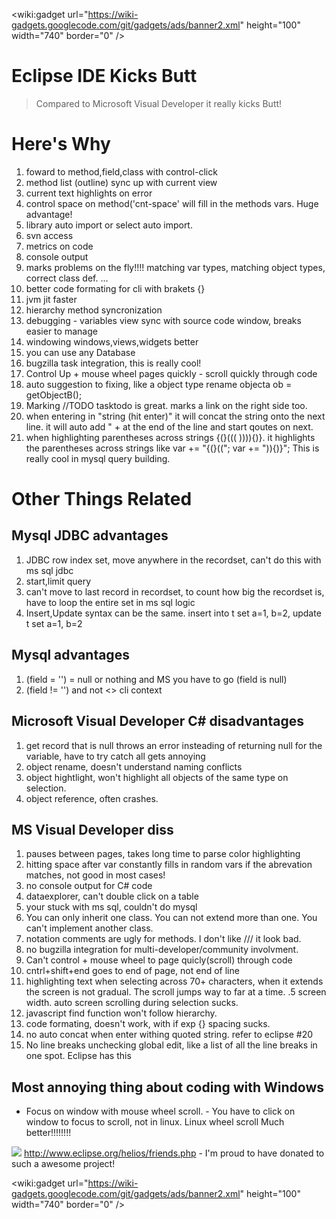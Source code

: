 
&lt;wiki:gadget url="https://wiki-gadgets.googlecode.com/git/gadgets/ads/banner2.xml" height="100" width="740" border="0" /&gt;

# Eclipse IDE Kicks Butt #
> Compared to Microsoft Visual Developer it really kicks Butt!

# Here's Why #
  1. foward to method,field,class with control-click
  1. method list (outline) sync up with current view
  1. current text highlights on error
  1. control space on method('cnt-space' will fill in the methods vars. Huge advantage!
  1. library auto import or select auto import.
  1. svn access
  1. metrics on code
  1. console output
  1. marks problems on the fly!!!! matching var types, matching object types, correct class def. ...
  1. better code formating for cli with brakets {}
  1. jvm jit faster
  1. hierarchy method syncronization
  1. debugging - variables view sync with source code window, breaks easier to manage
  1. windowing windows,views,widgets better
  1. you can use any Database
  1. bugzilla task integration, this is really cool!
  1. Control Up + mouse wheel pages quickly - scroll quickly through code
  1. auto suggestion to fixing, like a object type rename objecta ob = getObjectB();
  1. Marking //TODO tasktodo is great. marks a link on the right side too.
  1. when entering in "string (hit enter)" it will concat the string onto the next line. it will auto add " + at the end of the line and start qoutes on next.
  1. when highlighting parentheses across strings {(}((( )))){)}. it highlights the parentheses across strings like var += "{(}(("; var += ")){)}"; This is really cool in mysql query building.

# Other Things Related #

## Mysql JDBC advantages ##
  1. JDBC row index set, move anywhere in the recordset, can't do this with ms sql jdbc
  1. start,limit query
  1. can't move to last record in recordset, to count how big the recordset is, have to loop the entire set in ms sql logic
  1. Insert,Update syntax can be the same. insert into t set a=1, b=2, update t set a=1, b=2

## Mysql advantages ##
  1. (field = '') = null or nothing and MS you have to go (field is null)
  1. (field != '') and not <> cli context

## Microsoft Visual Developer C# disadvantages ##
  1. get record that is null throws an error insteading of returning null for the variable, have to try catch all gets annoying
  1. object rename,  doesn't understand naming conflicts
  1. object hightlight, won't highlight all objects of the same type on selection.
  1. object reference, often crashes.


## MS Visual Developer diss ##
  1. pauses between pages, takes long time to parse color highlighting
  1. hitting space after var constantly fills in random vars if the abrevation matches, not good in most cases!
  1. no console output for C# code
  1. dataexplorer, can't double click on a table
  1. your stuck with ms sql, couldn't do mysql
  1. You can only inherit one class. You can not extend more than one. You can't implement another class.
  1. notation comments are ugly for methods. I don't like /// it look bad.
  1. no bugzilla integration for multi-developer/community involvment.
  1. Can't control + mouse wheel to page quicly(scroll) through code
  1. cntrl+shift+end goes to end of page, not end of line
  1. highlighting text when selecting across 70+ characters, when it extends the screen is not gradual. The scroll jumps way to far at a time. .5 screen width. auto screen scrolling during selection sucks.
  1. javascript find function won't follow hierarchy.
  1. code formating, doesn't work, with if exp {} spacing sucks.
  1. no auto concat when enter withing quoted string. refer to eclipse #20
  1. No line breaks unchecking global edit, like a list of all the line breaks in one spot. Eclipse has this

## Most annoying thing about coding with Windows ##
  * Focus on window with mouse wheel scroll. - You have to click on window to focus to scroll, not in linux. Linux wheel scroll Much better!!!!!!!!

[![](http://www.eclipse.org/donate/images/friendslogo160.jpg)](http://www.eclipse.org/donate/donorlist.php) http://www.eclipse.org/helios/friends.php - I'm proud to have donated to such a awesome project!

&lt;wiki:gadget url="https://wiki-gadgets.googlecode.com/git/gadgets/ads/banner2.xml" height="100" width="740" border="0" /&gt;
